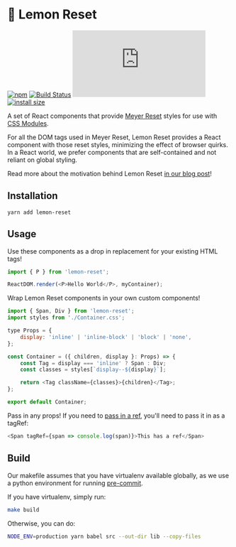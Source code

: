 # 🍋 Lemon Reset

[![npm](https://img.shields.io/npm/v/lemon-reset.svg)](https://yarn.pm/lemon-reset)
[![Build Status](https://travis-ci.org/Yelp/lemon-reset.svg?branch=master)](https://travis-ci.org/Yelp/lemon-reset)
[![gzip size](http://img.badgesize.io/https://unpkg.com/lemon-reset/dist/lemon-reset.js?compression=gzip)](https://unpkg.com/lemon-reset/dist/lemon-reset.js)
[![install size](https://packagephobia.now.sh/badge?p=lemon-reset)](https://packagephobia.now.sh/result?p=lemon-reset)

A set of React components that provide [Meyer Reset](https://meyerweb.com/eric/tools/css/reset/) styles for use with [CSS Modules](https://github.com/css-modules/css-modules).

For all the DOM tags used in Meyer Reset, Lemon Reset provides a React component with those reset styles, minimizing the effect of browser quirks.
In a React world, we prefer components that are self-contained and not reliant on global styling.

Read more about the motivation behind Lemon Reset [in our blog post](https://engineeringblog.yelp.com/2018/03/css-in-the-age-of-react.html)!

## Installation

```
yarn add lemon-reset
```

## Usage

Use these components as a drop in replacement for your existing HTML tags!

```javascript
import { P } from 'lemon-reset';

ReactDOM.render(<P>Hello World</P>, myContainer);
```

Wrap Lemon Reset components in your own custom components!

```javascript
import { Span, Div } from 'lemon-reset';
import styles from './Container.css';

type Props = {
    display: 'inline' | 'inline-block' | 'block' | 'none',
};

const Container = ({ children, display }: Props) => {
    const Tag = display === 'inline' ? Span : Div;
    const classes = styles[`display--${display}`];

    return <Tag className={classes}>{children}</Tag>;
};

export default Container;
```

Pass in any props! If you need to [pass in a ref](https://reactjs.org/docs/refs-and-the-dom.html#adding-a-ref-to-a-dom-element), you'll need to pass it in as a tagRef:

```javascript
<Span tagRef={span => console.log(span)}>This has a ref</Span>
```

## Build

Our makefile assumes that you have virtualenv available globally, as we use a python environment for running [pre-commit](https://pre-commit.com/).

If you have virtualenv, simply run:

```bash
make build
```

Otherwise, you can do:

```bash
NODE_ENV=production yarn babel src --out-dir lib --copy-files
```
